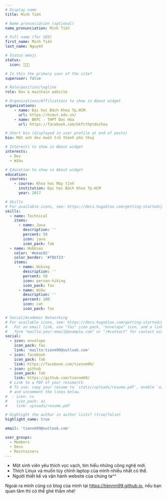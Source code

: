 ```yaml
---
# Display name
title: Minh Tiến

# Name pronunciation (optional)
name_pronunciation: Minh Tiến

# Full name (for SEO)
first_name: Minh Tiến
last_name: Nguyễn

# Status emoji
status:
  icon: 👨🏻‍💻

# Is this the primary user of the site?
superuser: false

# Role/position/tagline
role: Dev & maintain website

# Organizations/Affiliations to show in About widget
organizations:
    - name: Đại học Bách Khoa Tp.HCM
      url: https://hcmut.edu.vn/
    - name: BKFC - THPT Đức Hòa
      url: https://facebook.com/bkfcthptduchoa

# Short bio (displayed in user profile at end of posts)
bio: Một anh dev muốn trở thành phù thuỷ

# Interests to show in About widget
interests:
  - Dev
  - Wibu

# Education to show in About widget
education:
  courses:
    - course: Khoa học Máy tính
      institution: Đại học Bách Khoa Tp.HCM
      year: 2017

# Skills
# For available icons, see: https://docs.hugoblox.com/getting-started/page-builder/#icons
skills:
  - name: Technical
    items:
      - name: Java
        description: ''
        percent: 50
        icon: java
        icon_pack: fab
  - name: Hobbies
    color: '#eeac02'
    color_border: '#f0bf23'
    items:
      - name: Hiking
        description: ''
        percent: 50
        icon: person-hiking
        icon_pack: fas
      - name: Wibu
        description: ''
        percent: 100
        icon: cat
        icon_pack: fas

# Social/Academic Networking
# For available icons, see: https://docs.hugoblox.com/getting-started/page-builder/#icons
#   For an email link, use "fas" icon pack, "envelope" icon, and a link in the
#   form "mailto:your-email@example.com" or "/#contact" for contact widget.
social:
  - icon: envelope
    icon_pack: fas
    link: 'mailto:tienm99@outlook.com'
  - icon: facebook
    icon_pack: fab
    link: https://facebook.com/tiennm99/
  - icon: github
    icon_pack: fab
    link: https://github.com/tiennm99/
  # Link to a PDF of your resume/CV.
  # To use: copy your resume to `static/uploads/resume.pdf`, enable `ai` icons in `params.yaml`,
  # and uncomment the lines below.
#  - icon: cv
#    icon_pack: ai
#    link: uploads/resume.pdf

# Highlight the author in author lists? (true/false)
highlight_name: true

email: 'tiennm99@outlook.com'

user_groups:
  - Members
  - Devs
  - Maintainers
---
```


- Một sinh viên yêu thích vọc vạch, tìm hiểu những công nghệ mới.
- Thích Linux và muốn tùy chỉnh laptop của mình nhiều nhất có thể.
- Người thiết kế và vận hành website của chúng ta^^

Ngoài ra mình cũng có blog của mình tại <https://tiennm99.github.io>, nếu bạn quan tâm thì có thể ghé thăm nhé!
